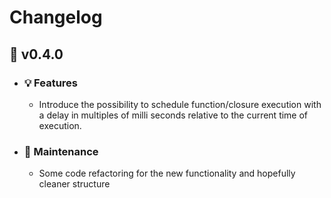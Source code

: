 # Changelog
## :pizza: v0.4.0
  - ### :bulb: Features
    - Introduce the possibility to schedule function/closure execution with a delay in multiples of milli seconds relative to the current time of execution.

  - ### :wrench: Maintenance
    - Some code refactoring for the new functionality and hopefully cleaner structure
    
